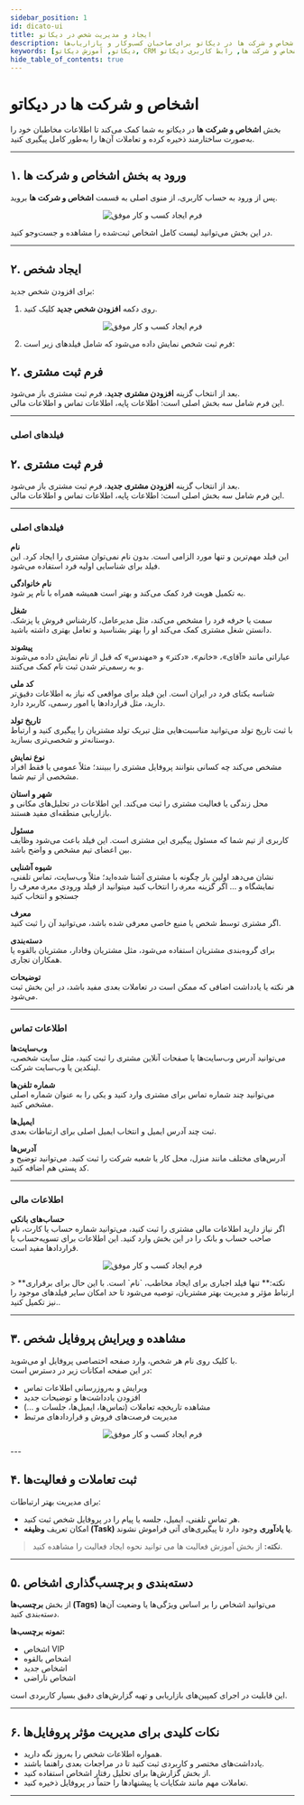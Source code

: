 ```yaml
---
sidebar_position: 1
id: dicato-ui
title: ایجاد و مدیریت شخص در دیکاتو
description: راهنمای کامل استفاده از بخش اشخاص و شرکت ها در دیکاتو برای صاحبان کسب‌وکار و بازاریاب‌ها
keywords: [دیکاتو, آموزش دیکاتو, CRM دیکاتو, اشخاص و شرکت ها, رابط کاربری دیکاتو]
hide_table_of_contents: true
---
```


# اشخاص و شرکت ها در دیکاتو

بخش **اشخاص و شرکت ها** در دیکاتو به شما کمک می‌کند تا اطلاعات مخاطبان خود را به‌صورت ساختارمند ذخیره کرده و تعاملات آن‌ها را به‌طور کامل پیگیری کنید.  

---

## ۱. ورود به بخش اشخاص و شرکت ها
پس از ورود به حساب کاربری، از منوی اصلی به قسمت **اشخاص و شرکت ها** بروید.  
<p align="center">
<img src="/img/menu-right-contact-select.png" alt="فرم ایجاد کسب و کار موفق"/>
</p>
در این بخش می‌توانید لیست کامل اشخاص ثبت‌شده را مشاهده و جست‌وجو کنید.  

---

## ۲. ایجاد شخص
برای افزودن شخص جدید:  

1. روی دکمه **افزودن شخص جدید** کلیک کنید.  
<p align="center">
<img src="/img/create-person.png" alt="فرم ایجاد کسب و کار موفق"/>
</p>

2. فرم ثبت شخص نمایش داده می‌شود که شامل فیلدهای زیر است:  
## ۲. فرم ثبت مشتری

بعد از انتخاب گزینه **افزودن مشتری جدید**، فرم ثبت مشتری باز می‌شود.  
این فرم شامل سه بخش اصلی است: اطلاعات پایه، اطلاعات تماس و اطلاعات مالی.  

---

### فیلدهای اصلی
## ۲. فرم ثبت مشتری

بعد از انتخاب گزینه **افزودن مشتری جدید**، فرم ثبت مشتری باز می‌شود.  
این فرم شامل سه بخش اصلی است: اطلاعات پایه، اطلاعات تماس و اطلاعات مالی.  

---

### فیلدهای اصلی

**نام**  
این فیلد مهم‌ترین و تنها مورد الزامی است. بدون نام نمی‌توان مشتری را ایجاد کرد. این فیلد برای شناسایی اولیه فرد استفاده می‌شود.  

**نام خانوادگی**  
به تکمیل هویت فرد کمک می‌کند و بهتر است همیشه همراه با نام پر شود.  

**شغل**  
سمت یا حرفه فرد را مشخص می‌کند، مثل مدیرعامل، کارشناس فروش یا پزشک. دانستن شغل مشتری کمک می‌کند او را بهتر بشناسید و تعامل بهتری داشته باشید.  

**پیشوند**  
عباراتی مانند «آقای»، «خانم»، «دکتر» و «مهندس» که قبل از نام نمایش داده می‌شوند و به رسمی‌تر شدن ثبت نام کمک می‌کنند.  

**کد ملی**  
شناسه یکتای فرد در ایران است. این فیلد برای مواقعی که نیاز به اطلاعات دقیق‌تر دارید، مثل قراردادها یا امور رسمی، کاربرد دارد.  

**تاریخ تولد**  
با ثبت تاریخ تولد می‌توانید مناسبت‌هایی مثل تبریک تولد مشتریان را پیگیری کنید و ارتباط دوستانه‌تر و شخصی‌تری بسازید.  

**نوع نمایش**  
مشخص می‌کند چه کسانی بتوانند پروفایل مشتری را ببینند؛ مثلاً عمومی یا فقط افراد مشخصی از تیم شما.  

**شهر و استان**  
محل زندگی یا فعالیت مشتری را ثبت می‌کند. این اطلاعات در تحلیل‌های مکانی و بازاریابی منطقه‌ای مفید هستند.  

**مسئول**  
کاربری از تیم شما که مسئول پیگیری این مشتری است. این فیلد باعث می‌شود وظایف بین اعضای تیم مشخص و واضح باشد.  

**شیوه آشنایی**  
نشان می‌دهد اولین بار چگونه با مشتری آشنا شده‌اید؛ مثلاً وب‌سایت، تماس تلفنی، نمایشگاه و …  اگر گزینه `معرف` را انتخاب کنید میتوانید از فیلد ورودی `معرف` معرف را جستجو و انتخاب کنید

**معرف**  
اگر مشتری توسط شخص یا منبع خاصی معرفی شده باشد، می‌توانید آن را ثبت کنید.  

**دسته‌بندی**  
برای گروه‌بندی مشتریان استفاده می‌شود، مثل مشتریان وفادار، مشتریان بالقوه یا همکاران تجاری.  

**توضیحات**  
هر نکته یا یادداشت اضافی که ممکن است در تعاملات بعدی مفید باشد، در این بخش ثبت می‌شود.  

---

### اطلاعات تماس

**وب‌سایت‌ها**  
می‌توانید آدرس وب‌سایت‌ها یا صفحات آنلاین مشتری را ثبت کنید، مثل سایت شخصی، لینکدین یا وب‌سایت شرکت.  

**شماره تلفن‌ها**  
می‌توانید چند شماره تماس برای مشتری وارد کنید و یکی را به عنوان شماره اصلی مشخص کنید.  

**ایمیل‌ها**  
ثبت چند آدرس ایمیل و انتخاب ایمیل اصلی برای ارتباطات بعدی.  

**آدرس‌ها**  
آدرس‌های مختلف مانند منزل، محل کار یا شعبه شرکت را ثبت کنید. می‌توانید توضیح و کد پستی هم اضافه کنید.  

---

### اطلاعات مالی

**حساب‌های بانکی**  
اگر نیاز دارید اطلاعات مالی مشتری را ثبت کنید، می‌توانید شماره حساب یا کارت، نام صاحب حساب و بانک را در این بخش وارد کنید. این اطلاعات برای تسویه‌حساب یا قراردادها مفید است.  


<p align="center">
<img src="/img/form-creeate-person.png" alt="فرم ایجاد کسب و کار موفق"/>
</p>
> **نکته:** تنها فیلد اجباری برای ایجاد مخاطب، `نام` است. با این حال برای برقراری ارتباط مؤثر و مدیریت بهتر مشتریان، توصیه می‌شود تا حد امکان سایر فیلدهای موجود را نیز تکمیل کنید..  

---

## ۳. مشاهده و ویرایش پروفایل شخص
با کلیک روی نام هر شخص، وارد صفحه اختصاصی پروفایل او می‌شوید.  
در این صفحه امکانات زیر در دسترس است:  

- ویرایش و به‌روزرسانی اطلاعات تماس  
- افزودن یادداشت‌ها و توضیحات جدید  
- مشاهده تاریخچه تعاملات (تماس‌ها، ایمیل‌ها، جلسات و ...)  
- مدیریت فرصت‌های فروش و قراردادهای مرتبط  
<p align="center">
<img src="/img/profile-person.png" alt="فرم ایجاد کسب و کار موفق"/>
</p>
---

## ۴. ثبت تعاملات و فعالیت‌ها
برای مدیریت بهتر ارتباطات:  

- هر تماس تلفنی، ایمیل، جلسه یا پیام را در پروفایل شخص ثبت کنید.  
- امکان تعریف **وظیفه (Task) یا یادآوری** وجود دارد تا پیگیری‌های آتی فراموش نشوند. 
> **نکته:** از بخش آموزش فعالیت ها می توانید نحوه ایجاد فعالیت را مشاهده کنید. 

---

## ۵. دسته‌بندی و برچسب‌گذاری اشخاص
از بخش **برچسب‌ها (Tags)** می‌توانید اشخاص را بر اساس ویژگی‌ها یا وضعیت آن‌ها دسته‌بندی کنید.  

**نمونه برچسب‌ها:**  
- اشخاص VIP  
- اشخاص بالقوه  
- اشخاص جدید  
- اشخاص ناراضی  

این قابلیت در اجرای کمپین‌های بازاریابی و تهیه گزارش‌های دقیق بسیار کاربردی است.  

---

## ۶. نکات کلیدی برای مدیریت مؤثر پروفایل‌ها
- همواره اطلاعات شخص را به‌روز نگه دارید.  
- یادداشت‌های مختصر و کاربردی ثبت کنید تا در مراجعات بعدی راهنما باشند.  
- از بخش گزارش‌ها برای تحلیل رفتار اشخاص استفاده کنید.  
- تعاملات مهم مانند شکایات یا پیشنهادها را حتماً در پروفایل ذخیره کنید.  

---

